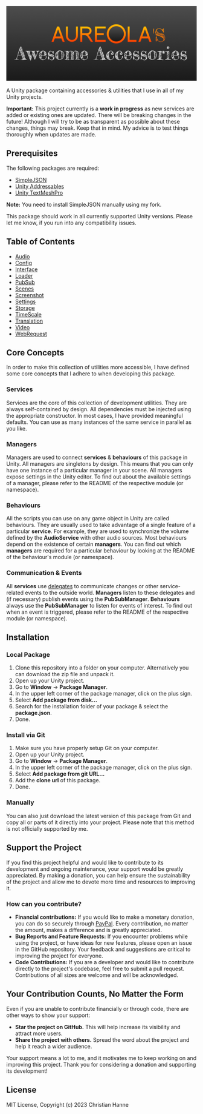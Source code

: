 ![Aureola's Awesome Accessories](/Assets/awesome-accessories-1024x400.png)

A Unity package containing accessories &amp; utilities that I use in all of my Unity projects.

**Important:** This project currently is a **work in progress** as new services are added or existing ones are updated. There will be breaking changes in the future! Although I will try to be as transparent as possible about these changes, things may break. Keep that in mind. My advice is to test things thoroughly when updates are made.

## Prerequisites

The following packages are required:

- [SimpleJSON](https://github.com/christianhanne/SimpleJSON)
- [Unity Addressables](https://docs.unity3d.com/Manual/com.unity.addressables.html)
- [Unity TextMeshPro](https://docs.unity3d.com/Manual/com.unity.textmeshpro.html)

**Note:** You need to install SimpleJSON manually using my fork.

This package should work in all currently supported Unity versions. Please let me know, if you run into any compatibility issues.

## Table of Contents

- [Audio](/Runtime/Audio/)
- [Config](/Runtime/Config/)
- [Interface](/Runtime/Interface/)
- [Loader](/Runtime/Loader/)
- [PubSub](/Runtime/PubSub/)
- [Scenes](/Runtime/Scenes/)
- [Screenshot](/Runtime/Screenshot/)
- [Settings](/Runtime/Settings/)
- [Storage](/Runtime/Storage/)
- [TimeScale](/Runtime/TimeScale/)
- [Translation](/Runtime/Translation/)
- [Video](/Runtime/Video/)
- [WebRequest](/Runtime/WebRequest/)

## Core Concepts

In order to make this collection of utilities more accessible, I have defined some core concepts that I adhere to when developing this package.

### Services

Services are the core of this collection of development utilities. They are always self-contained by design. All dependencies must be injected using the appropriate constructor. In most cases, I have provided meaningful defaults. You can use as many instances of the same service in parallel as you like.

### Managers

Managers are used to connect **services** & **behaviours** of this package in Unity. All managers are singletons by design. This means that you can only have one instance of a particular manager in your scene. All managers expose settings in the Unity editor. To find out about the available settings of a manager, please refer to the README of the respective module (or namespace).

### Behaviours

All the scripts you can use on any game object in Unity are called behaviours. They are usually used to take advantage of a single feature of a particular **service**. For example, they are used to synchronize the volume defined by the **AudioService** with other audio sources. Most behaviours depend on the existence of certain **managers**. You can find out which **managers** are required for a particular behaviour by looking at the README of the behaviour's module (or namespace).

### Communication & Events

All **services** use [delegates](https://learn.microsoft.com/en-us/dotnet/csharp/programming-guide/delegates/using-delegates) to communicate changes or other service-related events to the outside world. **Managers** listen to these delegates and (if necessary) publish events using the **PubSubManager**. **Behaviours** always use the **PubSubManager** to listen for events of interest. To find out when an event is triggered, please refer to the README of the respective module (or namespace).

## Installation

### Local Package

1. Clone this repository into a folder on your computer. Alternatively you can download the zip file and unpack it.
2. Open up your Unity project.
3. Go to **Window** -> **Package Manager**.
4. In the upper left corner of the package manager, click on the plus sign.
5. Select **Add package from disk...**
6. Search for the installation folder of your package & select the **package.json**.
7. Done.

### Install via Git

1. Make sure you have properly setup Git on your computer.
2. Open up your Unity project.
3. Go to **Window** -> **Package Manager**.
4. In the upper left corner of the package manager, click on the plus sign.
5. Select **Add package from git URL...**
6. Add the **clone url** of this package.
7. Done.

### Manually

You can also just download the latest version of this package from Git and copy all or parts of it directly into your project. Please note that this method is not officially supported by me.

## Support the Project

If you find this project helpful and would like to contribute to its development and ongoing maintenance, your support would be greatly appreciated. By making a donation, you can help ensure the sustainability of the project and allow me to devote more time and resources to improving it.

### How can you contribute?

- **Financial contributions:** If you would like to make a monetary donation, you can do so securely through [PayPal](https://www.paypal.com/donate/?hosted_button_id=EH6AY3SNVNP86). Every contribution, no matter the amount, makes a difference and is greatly appreciated.
- **Bug Reports and Feature Requests:** If you encounter problems while using the project, or have ideas for new features, please open an issue in the GitHub repository. Your feedback and suggestions are critical to improving the project for everyone.
- **Code Contributions:** If you are a developer and would like to contribute directly to the project's codebase, feel free to submit a pull request. Contributions of all sizes are welcome and will be acknowledged.

## Your Contribution Counts, No Matter the Form

Even if you are unable to contribute financially or through code, there are other ways to show your support:

- **Star the project on GitHub.** This will help increase its visibility and attract more users.
- **Share the project with others.** Spread the word about the project and help it reach a wider audience.

Your support means a lot to me, and it motivates me to keep working on and improving this project. Thank you for considering a donation and supporting its development!

## License

MIT License, Copyright (c) 2023 Christian Hanne
